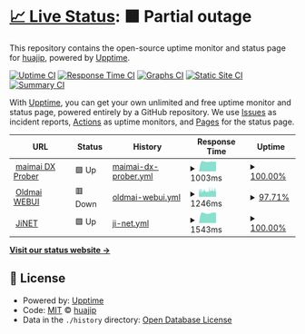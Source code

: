 # [📈 Live Status](https://uptime.fufubot.com): <!--live status--> **🟧 Partial outage**

This repository contains the open-source uptime monitor and status page for [huajip](https://uptime.fufubot.com), powered by [Upptime](https://github.com/upptime/upptime).

[![Uptime CI](https://github.com/huajip/uptime/workflows/Uptime%20CI/badge.svg)](https://github.com/huajip/uptime/actions?query=workflow%3A%22Uptime+CI%22)
[![Response Time CI](https://github.com/huajip/uptime/workflows/Response%20Time%20CI/badge.svg)](https://github.com/huajip/uptime/actions?query=workflow%3A%22Response+Time+CI%22)
[![Graphs CI](https://github.com/huajip/uptime/workflows/Graphs%20CI/badge.svg)](https://github.com/huajip/uptime/actions?query=workflow%3A%22Graphs+CI%22)
[![Static Site CI](https://github.com/huajip/uptime/workflows/Static%20Site%20CI/badge.svg)](https://github.com/huajip/uptime/actions?query=workflow%3A%22Static+Site+CI%22)
[![Summary CI](https://github.com/huajip/uptime/workflows/Summary%20CI/badge.svg)](https://github.com/huajip/uptime/actions?query=workflow%3A%22Summary+CI%22)

With [Upptime](https://upptime.js.org), you can get your own unlimited and free uptime monitor and status page, powered entirely by a GitHub repository. We use [Issues](https://github.com/huajip/uptime/issues) as incident reports, [Actions](https://github.com/huajip/uptime/actions) as uptime monitors, and [Pages](https://uptime.fufubot.com) for the status page.

<!--start: status pages-->
<!-- This summary is generated by Upptime (https://github.com/upptime/upptime) -->
<!-- Do not edit this manually, your changes will be overwritten -->
<!-- prettier-ignore -->
| URL | Status | History | Response Time | Uptime |
| --- | ------ | ------- | ------------- | ------ |
| <img alt="" src="https://icons.duckduckgo.com/ip3/www.diving-fish.com.ico" height="13"> [maimai DX Prober](https://www.diving-fish.com/api/maimaidxprober/message) | 🟩 Up | [maimai-dx-prober.yml](https://github.com/huajip/uptime/commits/HEAD/history/maimai-dx-prober.yml) | <details><summary><img alt="Response time graph" src="./graphs/maimai-dx-prober/response-time-week.png" height="20"> 1003ms</summary><br><a href="https://uptime.fufubot.com/history/maimai-dx-prober"><img alt="Response time 1120" src="https://img.shields.io/endpoint?url=https%3A%2F%2Fraw.githubusercontent.com%2Fhuajip%2Fuptime%2FHEAD%2Fapi%2Fmaimai-dx-prober%2Fresponse-time.json"></a><br><a href="https://uptime.fufubot.com/history/maimai-dx-prober"><img alt="24-hour response time 1015" src="https://img.shields.io/endpoint?url=https%3A%2F%2Fraw.githubusercontent.com%2Fhuajip%2Fuptime%2FHEAD%2Fapi%2Fmaimai-dx-prober%2Fresponse-time-day.json"></a><br><a href="https://uptime.fufubot.com/history/maimai-dx-prober"><img alt="7-day response time 1003" src="https://img.shields.io/endpoint?url=https%3A%2F%2Fraw.githubusercontent.com%2Fhuajip%2Fuptime%2FHEAD%2Fapi%2Fmaimai-dx-prober%2Fresponse-time-week.json"></a><br><a href="https://uptime.fufubot.com/history/maimai-dx-prober"><img alt="30-day response time 1099" src="https://img.shields.io/endpoint?url=https%3A%2F%2Fraw.githubusercontent.com%2Fhuajip%2Fuptime%2FHEAD%2Fapi%2Fmaimai-dx-prober%2Fresponse-time-month.json"></a><br><a href="https://uptime.fufubot.com/history/maimai-dx-prober"><img alt="1-year response time 1120" src="https://img.shields.io/endpoint?url=https%3A%2F%2Fraw.githubusercontent.com%2Fhuajip%2Fuptime%2FHEAD%2Fapi%2Fmaimai-dx-prober%2Fresponse-time-year.json"></a></details> | <details><summary><a href="https://uptime.fufubot.com/history/maimai-dx-prober">100.00%</a></summary><a href="https://uptime.fufubot.com/history/maimai-dx-prober"><img alt="All-time uptime 99.77%" src="https://img.shields.io/endpoint?url=https%3A%2F%2Fraw.githubusercontent.com%2Fhuajip%2Fuptime%2FHEAD%2Fapi%2Fmaimai-dx-prober%2Fuptime.json"></a><br><a href="https://uptime.fufubot.com/history/maimai-dx-prober"><img alt="24-hour uptime 100.00%" src="https://img.shields.io/endpoint?url=https%3A%2F%2Fraw.githubusercontent.com%2Fhuajip%2Fuptime%2FHEAD%2Fapi%2Fmaimai-dx-prober%2Fuptime-day.json"></a><br><a href="https://uptime.fufubot.com/history/maimai-dx-prober"><img alt="7-day uptime 100.00%" src="https://img.shields.io/endpoint?url=https%3A%2F%2Fraw.githubusercontent.com%2Fhuajip%2Fuptime%2FHEAD%2Fapi%2Fmaimai-dx-prober%2Fuptime-week.json"></a><br><a href="https://uptime.fufubot.com/history/maimai-dx-prober"><img alt="30-day uptime 99.71%" src="https://img.shields.io/endpoint?url=https%3A%2F%2Fraw.githubusercontent.com%2Fhuajip%2Fuptime%2FHEAD%2Fapi%2Fmaimai-dx-prober%2Fuptime-month.json"></a><br><a href="https://uptime.fufubot.com/history/maimai-dx-prober"><img alt="1-year uptime 99.77%" src="https://img.shields.io/endpoint?url=https%3A%2F%2Fraw.githubusercontent.com%2Fhuajip%2Fuptime%2FHEAD%2Fapi%2Fmaimai-dx-prober%2Fuptime-year.json"></a></details>
| <img alt="" src="https://icons.duckduckgo.com/ip3/my-aime.cn.ico" height="13"> [Oldmai WEBUI](https://my-aime.cn) | 🟥 Down | [oldmai-webui.yml](https://github.com/huajip/uptime/commits/HEAD/history/oldmai-webui.yml) | <details><summary><img alt="Response time graph" src="./graphs/oldmai-webui/response-time-week.png" height="20"> 1246ms</summary><br><a href="https://uptime.fufubot.com/history/oldmai-webui"><img alt="Response time 1210" src="https://img.shields.io/endpoint?url=https%3A%2F%2Fraw.githubusercontent.com%2Fhuajip%2Fuptime%2FHEAD%2Fapi%2Foldmai-webui%2Fresponse-time.json"></a><br><a href="https://uptime.fufubot.com/history/oldmai-webui"><img alt="24-hour response time 1371" src="https://img.shields.io/endpoint?url=https%3A%2F%2Fraw.githubusercontent.com%2Fhuajip%2Fuptime%2FHEAD%2Fapi%2Foldmai-webui%2Fresponse-time-day.json"></a><br><a href="https://uptime.fufubot.com/history/oldmai-webui"><img alt="7-day response time 1246" src="https://img.shields.io/endpoint?url=https%3A%2F%2Fraw.githubusercontent.com%2Fhuajip%2Fuptime%2FHEAD%2Fapi%2Foldmai-webui%2Fresponse-time-week.json"></a><br><a href="https://uptime.fufubot.com/history/oldmai-webui"><img alt="30-day response time 1267" src="https://img.shields.io/endpoint?url=https%3A%2F%2Fraw.githubusercontent.com%2Fhuajip%2Fuptime%2FHEAD%2Fapi%2Foldmai-webui%2Fresponse-time-month.json"></a><br><a href="https://uptime.fufubot.com/history/oldmai-webui"><img alt="1-year response time 1210" src="https://img.shields.io/endpoint?url=https%3A%2F%2Fraw.githubusercontent.com%2Fhuajip%2Fuptime%2FHEAD%2Fapi%2Foldmai-webui%2Fresponse-time-year.json"></a></details> | <details><summary><a href="https://uptime.fufubot.com/history/oldmai-webui">97.71%</a></summary><a href="https://uptime.fufubot.com/history/oldmai-webui"><img alt="All-time uptime 99.93%" src="https://img.shields.io/endpoint?url=https%3A%2F%2Fraw.githubusercontent.com%2Fhuajip%2Fuptime%2FHEAD%2Fapi%2Foldmai-webui%2Fuptime.json"></a><br><a href="https://uptime.fufubot.com/history/oldmai-webui"><img alt="24-hour uptime 98.42%" src="https://img.shields.io/endpoint?url=https%3A%2F%2Fraw.githubusercontent.com%2Fhuajip%2Fuptime%2FHEAD%2Fapi%2Foldmai-webui%2Fuptime-day.json"></a><br><a href="https://uptime.fufubot.com/history/oldmai-webui"><img alt="7-day uptime 97.71%" src="https://img.shields.io/endpoint?url=https%3A%2F%2Fraw.githubusercontent.com%2Fhuajip%2Fuptime%2FHEAD%2Fapi%2Foldmai-webui%2Fuptime-week.json"></a><br><a href="https://uptime.fufubot.com/history/oldmai-webui"><img alt="30-day uptime 99.47%" src="https://img.shields.io/endpoint?url=https%3A%2F%2Fraw.githubusercontent.com%2Fhuajip%2Fuptime%2FHEAD%2Fapi%2Foldmai-webui%2Fuptime-month.json"></a><br><a href="https://uptime.fufubot.com/history/oldmai-webui"><img alt="1-year uptime 99.93%" src="https://img.shields.io/endpoint?url=https%3A%2F%2Fraw.githubusercontent.com%2Fhuajip%2Fuptime%2FHEAD%2Fapi%2Foldmai-webui%2Fuptime-year.json"></a></details>
| <img alt="" src="https://icons.duckduckgo.com/ip3/jinet.wacca.cn.ico" height="13"> [JiNET](http://jinet.wacca.cn) | 🟩 Up | [ji-net.yml](https://github.com/huajip/uptime/commits/HEAD/history/ji-net.yml) | <details><summary><img alt="Response time graph" src="./graphs/ji-net/response-time-week.png" height="20"> 1543ms</summary><br><a href="https://uptime.fufubot.com/history/ji-net"><img alt="Response time 1828" src="https://img.shields.io/endpoint?url=https%3A%2F%2Fraw.githubusercontent.com%2Fhuajip%2Fuptime%2FHEAD%2Fapi%2Fji-net%2Fresponse-time.json"></a><br><a href="https://uptime.fufubot.com/history/ji-net"><img alt="24-hour response time 1593" src="https://img.shields.io/endpoint?url=https%3A%2F%2Fraw.githubusercontent.com%2Fhuajip%2Fuptime%2FHEAD%2Fapi%2Fji-net%2Fresponse-time-day.json"></a><br><a href="https://uptime.fufubot.com/history/ji-net"><img alt="7-day response time 1543" src="https://img.shields.io/endpoint?url=https%3A%2F%2Fraw.githubusercontent.com%2Fhuajip%2Fuptime%2FHEAD%2Fapi%2Fji-net%2Fresponse-time-week.json"></a><br><a href="https://uptime.fufubot.com/history/ji-net"><img alt="30-day response time 1757" src="https://img.shields.io/endpoint?url=https%3A%2F%2Fraw.githubusercontent.com%2Fhuajip%2Fuptime%2FHEAD%2Fapi%2Fji-net%2Fresponse-time-month.json"></a><br><a href="https://uptime.fufubot.com/history/ji-net"><img alt="1-year response time 1828" src="https://img.shields.io/endpoint?url=https%3A%2F%2Fraw.githubusercontent.com%2Fhuajip%2Fuptime%2FHEAD%2Fapi%2Fji-net%2Fresponse-time-year.json"></a></details> | <details><summary><a href="https://uptime.fufubot.com/history/ji-net">100.00%</a></summary><a href="https://uptime.fufubot.com/history/ji-net"><img alt="All-time uptime 100.00%" src="https://img.shields.io/endpoint?url=https%3A%2F%2Fraw.githubusercontent.com%2Fhuajip%2Fuptime%2FHEAD%2Fapi%2Fji-net%2Fuptime.json"></a><br><a href="https://uptime.fufubot.com/history/ji-net"><img alt="24-hour uptime 100.00%" src="https://img.shields.io/endpoint?url=https%3A%2F%2Fraw.githubusercontent.com%2Fhuajip%2Fuptime%2FHEAD%2Fapi%2Fji-net%2Fuptime-day.json"></a><br><a href="https://uptime.fufubot.com/history/ji-net"><img alt="7-day uptime 100.00%" src="https://img.shields.io/endpoint?url=https%3A%2F%2Fraw.githubusercontent.com%2Fhuajip%2Fuptime%2FHEAD%2Fapi%2Fji-net%2Fuptime-week.json"></a><br><a href="https://uptime.fufubot.com/history/ji-net"><img alt="30-day uptime 100.00%" src="https://img.shields.io/endpoint?url=https%3A%2F%2Fraw.githubusercontent.com%2Fhuajip%2Fuptime%2FHEAD%2Fapi%2Fji-net%2Fuptime-month.json"></a><br><a href="https://uptime.fufubot.com/history/ji-net"><img alt="1-year uptime 100.00%" src="https://img.shields.io/endpoint?url=https%3A%2F%2Fraw.githubusercontent.com%2Fhuajip%2Fuptime%2FHEAD%2Fapi%2Fji-net%2Fuptime-year.json"></a></details>

<!--end: status pages-->

[**Visit our status website →**](https://uptime.fufubot.com)

## 📄 License

- Powered by: [Upptime](https://github.com/upptime/upptime)
- Code: [MIT](./LICENSE) © [huajip](https://uptime.fufubot.com)
- Data in the `./history` directory: [Open Database License](https://opendatacommons.org/licenses/odbl/1-0/)
